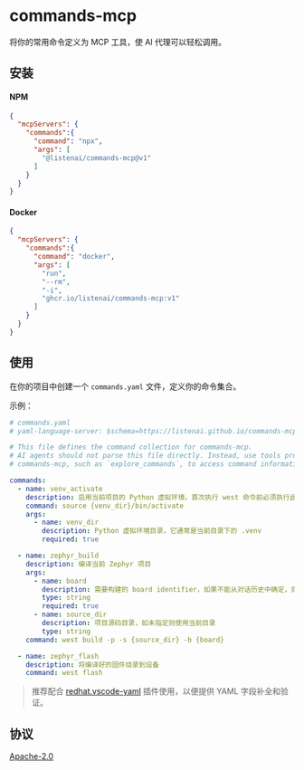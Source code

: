 commands-mcp
============

将你的常用命令定义为 MCP 工具，使 AI 代理可以轻松调用。

## 安装

#### NPM

```json
{
  "mcpServers": {
    "commands":{
      "command": "npx",
      "args": [
        "@listenai/commands-mcp@v1"
      ]
    }
  }
}
```

#### Docker

```json
{
  "mcpServers": {
    "commands":{
      "command": "docker",
      "args": [
        "run",
        "--rm",
        "-i",
        "ghcr.io/listenai/commands-mcp:v1"
      ]
    }
  }
}
```

## 使用

在你的项目中创建一个 `commands.yaml` 文件，定义你的命令集合。

示例：

```yaml
# commands.yaml
# yaml-language-server: $schema=https://listenai.github.io/commands-mcp/schema/v1.json

# This file defines the command collection for commands-mcp.
# AI agents should not parse this file directly. Instead, use tools provided by
# commands-mcp, such as `explore_commands`, to access command information.

commands:
  - name: venv_activate
    description: 启用当前项目的 Python 虚拟环境，首次执行 west 命令前必须执行此命令
    command: source {venv_dir}/bin/activate
    args:
      - name: venv_dir
        description: Python 虚拟环境目录，它通常是当前目录下的 .venv
        required: true

  - name: zephyr_build
    description: 编译当前 Zephyr 项目
    args:
      - name: board
        description: 需要构建的 board identifier，如果不能从对话历史中确定，则询问用户
        type: string
        required: true
      - name: source_dir
        description: 项目源码目录，如未指定则使用当前目录
        type: string
    command: west build -p -s {source_dir} -b {board}

  - name: zephyr_flash
    description: 将编译好的固件烧录到设备
    command: west flash
```

> 推荐配合 [redhat.vscode-yaml](https://marketplace.visualstudio.com/items?itemName=redhat.vscode-yaml) 插件使用，以便提供 YAML 字段补全和验证。

## 协议

[Apache-2.0](LICENSE)

